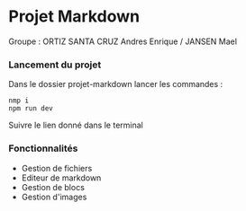 # Projet Markdown

Groupe : ORTIZ SANTA CRUZ Andres Enrique / JANSEN Mael

### Lancement du projet

Dans le dossier projet-markdown lancer les commandes :

```
nmp i
npm run dev
```

Suivre le lien donné dans le terminal

### Fonctionnalités

- Gestion de fichiers
- Editeur de markdown
- Gestion de blocs
- Gestion d'images
